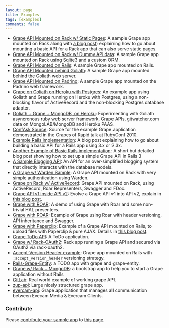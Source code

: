 ```yaml
---
layout: page
title: Examples
tags: [examples]
comments: false
---
```


* [Grape API Mounted on Rack w/ Static Pages](https://github.com/ruby-grape/grape-on-rack): A sample Grape app mounted on Rack along with [a blog post](http://code.dblock.org/grape-api-mounted-on-rack-w-static-pages)) explaining how to go about mounting a basic API for a Rack app that can also serve static pages.
* [Grape API Mounted on Rack w/ Dummy API data](https://github.com/kunovsky/Grape_on_rack_sqlite3): A sample Grape app mounted on Rack using Sqlite3 and a custom ORM.
* [Grape API Mounted on Rails](https://github.com/ruby-grape/grape-on-rails): A sample Grape app mounted on Rails.
* [Grape API Mounted behind Goliath](https://github.com/ruby-grape/grape-on-goliath): A sample Grape app mounted behind the Goliath web server.
* [Grape API Mounted on Padrino](https://github.com/ruby-grape/grape-on-padrino): A sample Grape app mounted on the Padrino web framework.
* [Grape on Goliath on Heroku with Postgres](https://github.com/djones/grape-goliath-example): An example app using Goliath and Grape running on Heroku with Postgres, using a non-blocking flavor of ActiveRecord and the non-blocking Postgres database adapter.
* [Goliath + Grape + MongoDB, on Heroku](https://github.com/lgs/GGM): Experimenting with Goliath asyncronous ruby web server framework, Grape APIs, gitwatcher.com data on MongoLAB/MongoDB and Heroku PAAS.
* [ConfAsk Source](https://github.com/mbleigh/conf_ask): Source for the example Grape application demonstrated in the Grapes of Rapid talk at RubyConf 2010.
* [Example Rails implementation](http://martinciu.com/2011/01/mounting-grape-api-inside-rails-application.html): A blog post explaining how to go about building a basic API for a Rails app using 3.x or 2.3x.
* [Another Example of Basic Rails implementation](http://www.ruby-on-rails-outsourcing.com/2011/07/22/build-a-basic-api-in-a-rails-3-application): A short but detailed blog post showing how to set up a simple Grape API in Rails 3
* [A Sample Blogging API](https://github.com/bloudraak/grape-sample-blog-api): An API for an over-simplified blogging system that directly interacts with the database models.
* [A Grape w/ Warden Sample](https://github.com/dblock/grape_warden): A Grape API mounted on Rack with very simple authentication using Warden.
* [Grape on Rack w/ ActiveRecord](https://github.com/cutalion/grape-api-example): Grape API mounted on Rack, using ActiveRecord, Roar Representers, Swagger and FDoc.
* [Grape API v1 inside API v2](https://github.com/dblock/grape-on-rack-v1-inside-v2): Evolve a Grape API v1 into API v2, explain in [this blog post](http://code.dblock.org/evolving-apis-using-grape-api-versioning).
* [Grape with ROAR](https://github.com/ruby-grape/grape-with-roar): A demo of using Grape with Roar and some non-trivial HAL presenters.
* [Grape with ROAR](https://github.com/CansaSCitySchuffle/grape-roar-example): Example of Grape using Roar with header versioning, API inheritance and Swagger.
* [Grape with Paperclip](https://github.com/omarfouad/rails_api_with_ajax_upload): Example of a Grape API mounted on Rails, to upload files with Paperclip & pure AJAX. Details in [this blog post](http://omarfouad.com/blog/2013/08/18/file-upload-api-with-grape-and-rails).
* [Grape ToDo API](https://github.com/mateuszkosmider/todo-grape-api): A ToDo application.
* [Grape w/ Rack-OAuth2](https://github.com/balauru/grape-oauth2-sample): Rack app running a Grape API and secured via OAuth2 via rack-oauth2.
* [Accept-Version Header example](https://github.com/williamn/notes): Grape app mounted on Rails with `:accept_version_header` versioning strategy.
* [Rails-Grape-Entity](https://github.com/philcallister/rails-grape-entity): a TODO app with grape and grape-entity.
* [Grape w/ Rack + MongoDB](https://github.com/thiagogsr/grape-bootstrap): a bootstrap app to help you to start a Grape application without Rails
* [GitLab](https://gitlab.com/gitlab-org/gitlab-ce): Real world example of working grape API.
* [zup-api](https://github.com/LaFabbrica/zup-api): Large nicely structured grape app.
* [evercam-api](https://github.com/evercam/evercam-api): Grape application that manages all communication between Evecam Media & Evercam Clients.

### Contribute

Please [contribute your sample app](https://github.com/ruby-grape/ruby-grape.github.io/blob/master/CONTRIBUTING.md) to [this page](https://github.com/ruby-grape/ruby-grape.github.io/blob/master/examples/index.md).
